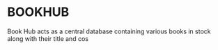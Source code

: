 # BOOKHUB
Book Hub acts as a central database containing various books in stock along with their title and cos
